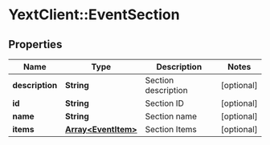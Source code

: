 # YextClient::EventSection

## Properties
Name | Type | Description | Notes
------------ | ------------- | ------------- | -------------
**description** | **String** | Section description | [optional] 
**id** | **String** | Section ID | [optional] 
**name** | **String** | Section name | [optional] 
**items** | [**Array&lt;EventItem&gt;**](EventItem.md) | Section Items | [optional] 


